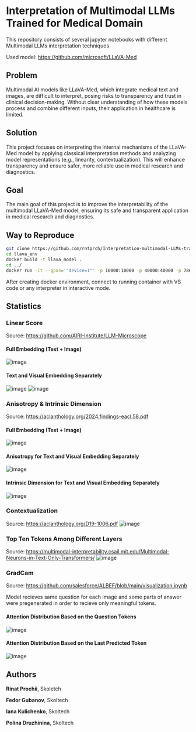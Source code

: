 # Interpretation of Multimodal LLMs Trained for Medical Domain
This repository consists of several jupyter notebooks with different Multimodal LLMs interpretation techniques

Used model: https://github.com/microsoft/LLaVA-Med
## Problem
Multimodal AI models like LLaVA-Med, which integrate medical text and images, are difficult to interpret, posing risks to transparency and trust in clinical decision-making. Without clear understanding of how these models process and combine different inputs, their application in healthcare is limited.
## Solution
This project focuses on interpreting the internal mechanisms of the LLaVA-Med model by applying classical interpretation methods and analyzing model representations (e.g., linearity, contextualization). This will enhance transparency and ensure safer, more reliable use in medical research and diagnostics.
## Goal
The main goal of this project is to improve the interpretability of the multimodal LLaVA-Med model, ensuring its safe and transparent application in medical research and diagnostics.
## Way to Reproduce
```bash
git clone https://github.com/rntprch/Interpretation-multimodal-LLMs-trained-for-medical-domain.git
cd llava_env
docker build -t llava_model .
cd ../
docker run -it --gpus='"device=1"' -p 10000:10000 -p 40000:40000 -p 7860:7860 -p 510:510 -v $(pwd):/workspace --name llava_container llava_model
```
After creating docker environment, connect to running container with VS code or any interpreter in interactive mode.
## Statistics
### Linear Score
Source: https://github.com/AIRI-Institute/LLM-Microscope

#### Full Embedding (Text + Image)
![image](https://github.com/user-attachments/assets/54de2647-a199-44fb-8466-a42075ee77cd)

#### Text and Visual Embedding Separately
![image](https://github.com/user-attachments/assets/9899fadf-bda5-4f3c-8967-3a742c5434e1)
![image](https://github.com/user-attachments/assets/8becfa02-a16d-4041-bedd-538882a2a2cc)

### Anisotropy & Intrinsic Dimension
Source: https://aclanthology.org/2024.findings-eacl.58.pdf

#### Full Embedding (Text + Image)
![image](https://github.com/user-attachments/assets/4c877446-a702-4dd0-9557-f46d62e3575b)

#### Anisotropy for Text and Visual Embedding Separately
![image](https://github.com/user-attachments/assets/e38923dd-bea2-4b3e-a777-2188c344b674)
#### Intrinsic Dimension for Text and Visual Embedding Separately
![image](https://github.com/user-attachments/assets/b5d059dd-6f7b-4a81-ad3e-695ddd486e2e)

### Contextualization
Source: https://aclanthology.org/D19-1006.pdf
![image](https://github.com/user-attachments/assets/a3ffa06c-fa68-4cbd-8292-eabc20d68058)

### Top Ten Tokens Among Different Layers
Source: https://multimodal-interpretability.csail.mit.edu/Multimodal-Neurons-in-Text-Only-Transformers/
![image](https://github.com/user-attachments/assets/f74424ce-2e14-47b4-bb8a-5a57db47bb72)

### GradCam
Source: https://github.com/salesforce/ALBEF/blob/main/visualization.ipynb

Model recieves same question for each image and some parts of answer were pregenerated in order to recieve only meaningful tokens.

#### Attention Distribution Based on the Question Tokens
![image](https://github.com/user-attachments/assets/956f862c-3c3a-4b2b-bbe6-f4f58efa661c)
#### Attention Distribution Based on the Last Predicted Token
![image](https://github.com/user-attachments/assets/e73f7995-e16d-4842-a226-94a387bf1621)

## Authors
**Rinat Prochii**, Skoletch

**Fedor Gubanov**, Skoltech

**Iana Kulichenko**, Skoltech

**Polina Druzhinina**, Skoltech
